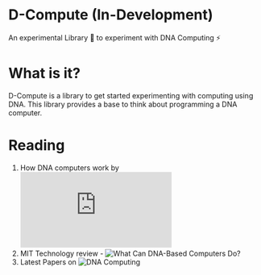 # D-Compute (In-Development)

An experimental Library :microscope: to experiment with DNA Computing :zap:

# What is it?

D-Compute is a library to get started experimenting with computing using DNA. This library provides a base to think about programming a DNA computer. 

# Reading

1. How DNA computers work by ![HowStuffWorks](https://computer.howstuffworks.com/dna-computer.htm)
2. MIT Technology review - ![What Can DNA-Based Computers Do?](https://www.technologyreview.com/s/534721/what-can-dna-based-computers-do/)
3. Latest Papers on ![DNA Computing](https://www.nature.com/subjects/dna-computing)

